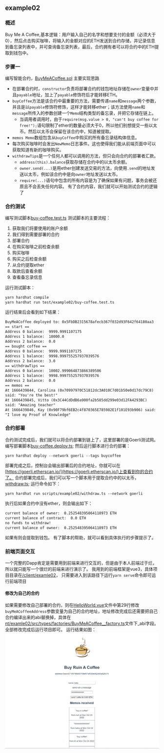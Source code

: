 ## example02
### 概述
Buy Me A Coffee,基本逻辑：用户输入自己的名字和想要支付的金额（必须大于0），然后点击购买咖啡，将输入的金额对应的ETH发送到合约存储，并记录信息到备忘录列表中，并可查询备忘录列表，最后，合约拥有者可以将合约中的ETH提取到钱包中。
### 步骤一
编写智能合约，[BuyMeACoffee.sol](./BuyMeACoffee.sol)
主要实现思路
- 在部署合约时，`constructor`负责将部署合约的钱包地址存储在`owner`变量中并且`payable`地址，加上了`payable`修饰符后才能转移ETH。
- `buyCoffee`方法是该合约中最重要的方法，需要传递`name`和`message`两个参数，并且是以`payable`修饰符修饰，这样才能转移ether；该方法使用`name`和`message`所传入的参数创建一个`Memo`结构类型的备忘录，并把它存储在链上。
	- 当调用者调用时，由于`require(msg.value > 0, "can't buy coffee for free!");`语句限制了ether的数量必须大于0，所以他们别想提交一些以太币。然后以太币会保留在该合约中，知道被提取。
- `memos Memo`数组包含从`buyCoffee`中购买的所有备忘录结构体信息。
- 每次购买咖啡时会发出`NewMemo`日志事件。这也使得我们能从前端页面中可以获取知道有新的咖啡购买。
- `withdrawTips`是一个任何人都可以调用的方法，但只会向合约的部署者汇款。
	- `address(this).balance`获取存储在合约中的以太币余额。
	- `owner.send(...)`是用ether创建发送交易的方法，向使用`.send`的地址发送以太币，例如该合约中是向`owner`地址发送以太币。
	- `require(...)`语句中包含的所有内容是为了确保如果有问题，事务会被还原且不会丢失任何内容。
有了合约内容，我们就可以开始测试合约的逻辑了
### 合约测试
编写测试脚本[buy-coffee.test.ts](../../test/example02/buy-coffee.test.ts)
测试脚本的主要流程：
1. 获取我们将要使用的账户余额
2. 我们得到需要部署的合约
3. 部署合约
4. 在购买咖啡之前检查余额
5. 购买咖啡
6. 购买之后检查余额
7. 从合约提取ether
8. 取款后查看余额
9. 查看备忘录信息

运行测试脚本：
```shell
yarn hardhat compile
yarn hardhat run test/example02/buy-coffee.test.ts
```
运行结束后会看到如下结果：
```shell
BuyMeACoffee deployed to: 0x5FbDB2315678afecb367f032d93F642f64180aa3
== start ==
Address 0 balance:  9999.9991107175
Address 1 balance:  10000.0
Address 2 balance:  0.0
== bought coffee ==
Address 0 balance:  9999.9991107175
Address 1 balance:  9998.999755257937039576
Address 2 balance:  3.0
== withdrawTips ==
Address 0 balance:  10002.999064873866389506
Address 1 balance:  9998.999755257937039576
Address 2 balance:  0.0
== memos ==
At 1666439844, Carolina (0x70997970C51812dc3A010C7d01b50e0d17dc79C8) said: "You're the best!"
At 1666439845, Vitto (0x3C44CdDdB6a900fa2b585dd299e03d12FA4293BC) said: "Amazing teacher"
At 1666439846, Kay (0x90F79bf6EB2c4f870365E785982E1f101E93b906) said: "I love my Proof of Knowledge"
```
### 合约部署
合约测试完成后，我们就可以将合约部署到链上了，这里部署的是Goerli测试网。
编写部署脚本[buy-coffee.deploy.ts](../../deploy/example02/buy-coffee.deploy.ts);
然后运行脚本进行合约部署：
```shell
yarn hardhat deploy --network goerli --tags buycoffee
```
部署完成之后，控制台会输出部署后的合约地址，你就可以在[https://goerli.etherscan.io/](https://goerli.etherscan.io/)上查看到你的合约了。
合约部署完成后，我们可以写一个脚本用于提取合约中的以太币，[withdraw.ts](../../scripts/example02/withdraw.ts);
运行命令如下：
```shell
yarn hardhat run scripts/example02/withdraw.ts --network goerli
```
执行后如果合约中没有ether，则会输出如下：
```shell
current balance of owner:  0.252548395064118973 ETH
current balance of contract:  0.0 ETH
no funds to withdraw!
current balance of owner:  0.252548395064118973 ETH
```
如果有则会提取到钱包。
有了脚本的帮助，就可以看到具体执行的步骤提示了。
### 前端页面交互
一个完整的Dapp肯定是需要用到前端来进行交互的，但是由于本人前端过于烂，所以就只能写一个很烂的前端来进行演示了。
我用到的前端框架是vue3，具体项目目录在[/client/examle02](../../client/examle02/)，
只需要进入到该路径下运行`yarn serve`命令即可运行前端项目
#### 修改为自己的合约
如果需要修改自己部署的合约，则在[HelloWorld.vue](../../client/examle02/src/components/HelloWorld.vue)文件中第29行修改`buyMeACoffeeAddress`参数变量为自己的合约地址，地址修改完成后还需要把自己合约编译出来的abi替换掉，具体在[nt/examle02/src/types/factories/BuyMeACoffee__factory.ts](../../client/examle02/src/types/factories/BuyMeACoffee__factory.ts)文件下_abi字段。
全部修改完成后运行项目即可。
运行结果如图：
![example02](../../images/example02-1.png)
